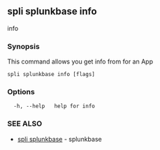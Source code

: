## spli splunkbase info

info

### Synopsis

This command allows you get info from for an App

```
spli splunkbase info [flags]
```

### Options

```
  -h, --help   help for info
```

### SEE ALSO

* [spli splunkbase](spli_splunkbase.md)	 - splunkbase

